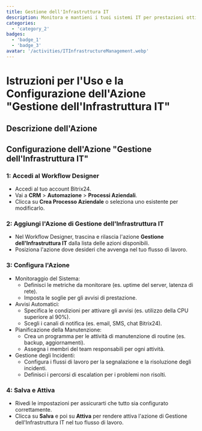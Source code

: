 ```yaml
---
title: Gestione dell'Infrastruttura IT
description: Monitora e mantieni i tuoi sistemi IT per prestazioni ottimali.
categories: 
  - 'category_2'
badges: 
  - 'badge_1'
  - 'badge_3'
avatar: '/activities/ITInfrastructureManagement.webp'
---
```

# Istruzioni per l'Uso e la Configurazione dell'Azione "Gestione dell'Infrastruttura IT"

## Descrizione dell'Azione

## **Configurazione dell'Azione "Gestione dell'Infrastruttura IT"**

### 1: Accedi al Workflow Designer
- Accedi al tuo account Bitrix24.
- Vai a **CRM** > **Automazione** > **Processi Aziendali**.
- Clicca su **Crea Processo Aziendale** o seleziona uno esistente per modificarlo.

### 2: Aggiungi l'Azione di Gestione dell'Infrastruttura IT
- Nel Workflow Designer, trascina e rilascia l'azione **Gestione dell'Infrastruttura IT** dalla lista delle azioni disponibili.
- Posiziona l'azione dove desideri che avvenga nel tuo flusso di lavoro.

### 3: Configura l'Azione
- Monitoraggio del Sistema:
  - Definisci le metriche da monitorare (es. uptime del server, latenza di rete).
  - Imposta le soglie per gli avvisi di prestazione.
- Avvisi Automatici:
  - Specifica le condizioni per attivare gli avvisi (es. utilizzo della CPU superiore al 90%).
  - Scegli i canali di notifica (es. email, SMS, chat Bitrix24).
- Pianificazione della Manutenzione:
  - Crea un programma per le attività di manutenzione di routine (es. backup, aggiornamenti).
  - Assegna i membri del team responsabili per ogni attività.
- Gestione degli Incidenti:
  - Configura i flussi di lavoro per la segnalazione e la risoluzione degli incidenti.
  - Definisci i percorsi di escalation per i problemi non risolti.

### 4: Salva e Attiva
- Rivedi le impostazioni per assicurarti che tutto sia configurato correttamente.
- Clicca su **Salva** e poi su **Attiva** per rendere attiva l'azione di Gestione dell'Infrastruttura IT nel tuo flusso di lavoro.